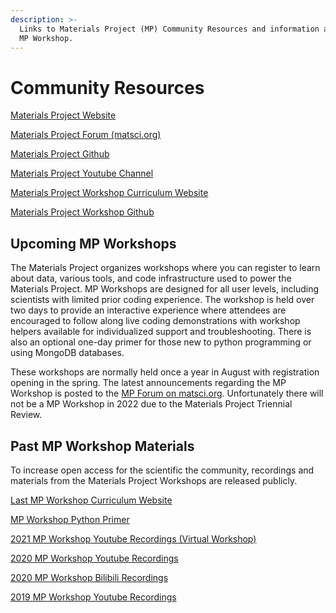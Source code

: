```yaml
---
description: >-
  Links to Materials Project (MP) Community Resources and information about the
  MP Workshop.
---
```


# Community Resources

[Materials Project Website](https://materialsproject.org/)

[Materials Project Forum (matsci.org)](https://matsci.org/c/materials-project/8/l/latest)

[Materials Project Github](https://github.com/materialsproject)

[Materials Project Youtube Channel](https://www.youtube.com/c/MaterialsProject/playlists)

[Materials Project Workshop Curriculum Website](https://workshop.materialsproject.org/)

[Materials Project Workshop Github](https://github.com/materialsproject/workshop)

## Upcoming MP Workshops

The Materials Project organizes workshops where you can register to learn about data, various tools, and code infrastructure used to power the Materials Project. MP Workshops are designed for all user levels, including scientists with limited prior coding experience. The workshop is held over two days to provide an interactive experience where attendees are encouraged to follow along live coding demonstrations with workshop helpers available for individualized support and troubleshooting. There is also an optional one-day primer for those new to python programming or using MongoDB databases.

These workshops are normally held once a year in August with registration opening in the spring. The latest announcements regarding the MP Workshop is posted to the [MP Forum on matsci.org](https://matsci.org/c/materials-project/8/l/latest). Unfortunately there will not be a MP Workshop in 2022 due to the Materials Project Triennial Review.&#x20;

## Past MP Workshop Materials

To increase open access for the scientific the community, recordings and materials from the Materials Project Workshops are released publicly.&#x20;

[Last MP Workshop Curriculum Website](https://workshop.materialsproject.org/)

[MP Workshop Python Primer](https://www.youtube.com/watch?v=nO0vvZpyDEA\&list=PLTjFYVNE7LTiJBX4IYu\_XY3C5kRUZLnn6)

[2021 MP Workshop Youtube Recordings (Virtual Workshop)](https://www.youtube.com/watch?v=kMClBnOejXk\&list=PLTjFYVNE7LTi6kGvPAF7DDQYj0KDL-vQL)

[2020 MP Workshop Youtube Recordings](https://www.youtube.com/watch?v=vga6eV3IAac\&list=PLTjFYVNE7LTiuOK8Re7ltY0a3OHFcQhAE)

[2020 MP Workshop Bilibili Recordings](https://www.bilibili.com/video/BV1Uz4y1f7L5/)

[2019 MP Workshop Youtube Recordings](https://www.youtube.com/watch?v=a6Zsbu1xpGo\&list=PLTjFYVNE7LThQriSxXUIr\_Wkg9tUcoax5)&#x20;


